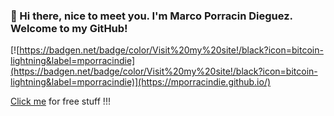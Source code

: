 ### 👋 Hi there, nice to meet you. I'm Marco Porracin Dieguez. Welcome to my GitHub!

[![https://badgen.net/badge/color/Visit%20my%20site!/black?icon=bitcoin-lightning&label=mporracindie](https://badgen.net/badge/color/Visit%20my%20site!/black?icon=bitcoin-lightning&label=mporracindie)](https://mporracindie.github.io/)

[Click me](https://www.youtube.com/watch?v=dQw4w9WgXcQ&ab_channel=RickAstleyVEVO) for free stuff !!!
